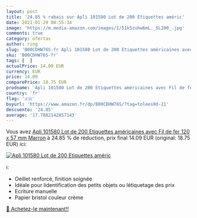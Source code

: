 ```yaml
---
layout: post
title: '24.85 % rabais sur Apli 101580 Lot de 200 Etiquettes améric'
date: 2021-01-29 08:55:34
image: 'https://m.media-amazon.com/images/I/51k5zuhw6mL._SL200_.jpg'
comments: true
category: ofertas
author: ring
slug: 'B00CDHW76S-fr Apli 101580 Lot de 200 Etiquettes américaines avec Fil de...'
sku: 'B00CDHW76S-fr'
tags: [  ]
actualPrice: 14.09 EUR
currency: EUR
price: 14.09
comparePrice: 18.75 EUR
prodname: 'Apli 101580 Lot de 200 Etiquettes américaines avec Fil de fer 120 x 57 mm Marron'
country: 'fr'
flag: '🇫🇷'
buyurl: 'https://www.amazon.fr/dp/B00CDHW76S/?tag=tolees0d-21'
descuento: '24.85'
average: '17.7882142857143'
---
```


Vous avez [Apli 101580 Lot de 200 Etiquettes américaines avec Fil de fer 120 x 57 mm Marron](https://www.amazon.fr/dp/B00CDHW76S/?tag=tolees0d-21)  à  24.85 % de réduction, prix final  14.09 EUR (original: 18.75 EUR) ici:

[![Apli 101580 Lot de 200 Etiquettes améric](https://m.media-amazon.com/images/I/51k5zuhw6mL._SL200_.jpg)](https://www.amazon.fr/dp/B00CDHW76S/?tag=tolees0d-21)

ℹ️:

- Oeillet renforcé, finition soignée
- Idéale pour lidentification des petits objets ou létiquetage des prix
- Ecriture manuelle
- Papier bristol couleur crème

[🛒 Achetez-le maintenant!!](https://www.amazon.fr/dp/B00CDHW76S/?tag=tolees0d-21)
